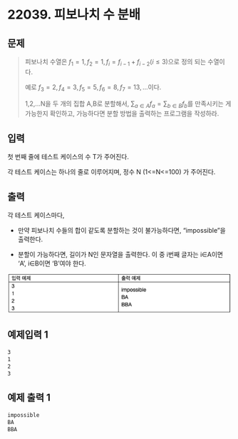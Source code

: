 # 22039. 피보나치 수 분배
## 문제
> 피보나치 수열은 $f_1 = 1, f_2 = 1, f_i = f_{i-1} + f_{i-2}(i \leq 3)$으로 정의 되는 수열이다.
> 
> 예로 $f_3 = 2, f_4 = 3, f_5 = 5, f_6 = 8, f_7 = 13,\dots$이다.
> 
> 1,2,...N을 두 개의 집합 A,B로 분할해서, $\sum_{a\in A}f_a = \sum_{b\in B}f_b$를 만족시키는 게 가능한지 확인하고, 가능하다면 분할 방법을 출력하는 프로그램을 작성하라.
> 
## 입력
첫 번째 줄에 테스트 케이스의 수 T가 주어진다.

각 테스트 케이스는 하나의 줄로 이루어지며, 정수 N (1<=N<=100) 가 주어진다.
## 출력
각 테스트 케이스마다,

-   만약 피보나치 수들의 합이 같도록 분할하는 것이 불가능하다면, “impossible”을 출력한다.

-   분할이 가능하다면, 길이가 N인 문자열을 출력한다. 이 중 i번째 글자는 i∈A이면 ‘A’, i∈B이면 ‘B’여야 한다.

![img.png](img.png)

## 예제입력 1
```
3
1
2
3
```
## 예제 출력 1
```
impossible
BA
BBA
```